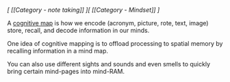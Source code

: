 *[ [[Category - note taking]] ][ [[Category - Mindset]] ]*

A [cognitive map](https://en.wikipedia.org/wiki/Cognitive_map) is how we encode (acronym, picture, rote, text, image) store, recall, and decode information in our minds.

One idea of cognitive mapping is to offload processing to spatial memory by recalling information in a mind map.

You can also use different sights and sounds and even smells to quickly bring certain mind-pages into mind-RAM. 